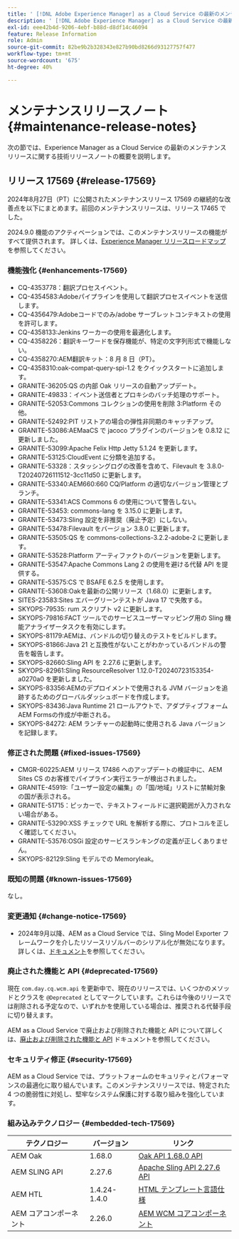 ```yaml
---
title: ' [!DNL Adobe Experience Manager] as a Cloud Service の最新のメンテナンスリリースノート。'
description: ' [!DNL Adobe Experience Manager] as a Cloud Service の最新のメンテナンスリリースノート。'
exl-id: eee42b4d-9206-4ebf-b88d-d8df14c46094
feature: Release Information
role: Admin
source-git-commit: 82be9b2b328343e827b90bd8266d93127757f477
workflow-type: tm+mt
source-wordcount: '675'
ht-degree: 40%

---
```



# メンテナンスリリースノート {#maintenance-release-notes}

次の節では、Experience Manager as a Cloud Service の最新のメンテナンスリリースに関する技術リリースノートの概要を説明します。

## リリース 17569 {#release-17569}

2024年8月27日（PT）に公開されたメンテナンスリリース 17569 の継続的な改善点を以下にまとめます。前回のメンテナンスリリースは、リリース 17465 でした。

2024.9.0 機能のアクティベーションでは、このメンテナンスリリースの機能がすべて提供されます。 詳しくは、[Experience Manager リリースロードマップ](https://experienceleague.adobe.com/ja/docs/experience-manager-release-information/aem-release-updates/update-releases-roadmap)を参照してください。

### 機能強化 {#enhancements-17569}

* CQ-4353778：翻訳プロセスイベント。
* CQ-4354583:Adobeパイプラインを使用して翻訳プロセスイベントを送信します。
* CQ-4356479:Adobeコードでのみ/adobe サーブレットコンテキストの使用を許可します。
* CQ-4358133:Jenkins ワーカーの使用を最適化します。
* CQ-4358226：翻訳キーワードを保存機能が、特定の文字列形式で機能しない。
* CQ-4358270:AEM翻訳キット：8 月 8 日（PT）。
* CQ-4358310:oak-compat-query-spi-1.2 をクイックスタートに追加します。
* GRANITE-36205:QS の内部 Oak リリースの自動アップデート。
* GRANITE-49833：イベント送信者とプロキシのバッチ処理のサポート。
* GRANITE-52053:Commons コレクションの使用を削除 3:Platform その他。
* GRANITE-52492:PIT リストアの場合の弾性非同期のキャッチアップ。
* GRANITE-53086:AEMaaCS で jacoco プラグインのバージョンを 0.8.12 に更新しました。
* GRANITE-53099:Apache Felix Http Jetty 5.1.24 を更新します。
* GRANITE-53125:CloudEvent に分類を追加する。
* GRANITE-53328：スタッシングログの改善を含めて、Filevault を 3.8.0-T20240726111512-3cc11d50 に更新します。
* GRANITE-53340:AEM660:660 CQ/Platform の適切なバージョン管理とブランチ。
* GRANITE-53341:ACS Commons 6 の使用について警告しない。
* GRANITE-53453: commons-lang を 3.15.0 に更新します。
* GRANITE-53473:Sling 設定を非推奨（廃止予定）にしない。
* GRANITE-53478:Filevault をバージョン 3.8.0 に更新します。
* GRANITE-53505:QS を commons-collections-3.2.2-adobe-2 に更新します。
* GRANITE-53528:Platform アーティファクトのバージョンを更新します。
* GRANITE-53547:Apache Commons Lang 2 の使用を避ける代替 API を提供する。
* GRANITE-53575:CS で BSAFE 6.2.5 を使用します。
* GRANITE-53608:Oakを最新の公開リリース（1.68.0）に更新します。
* SITES-23583:Sites エバーグリーンテストが Java 17 で失敗する。
* SKYOPS-79535: rum スクリプト v2 に更新します。
* SKYOPS-79816:FACT ツールでのサービスユーザーマッピング用の Sling 機能アナライザータスクを有効にします。
* SKYOPS-81179:AEMは、バンドルの切り替えのテストをビルドします。
* SKYOPS-81866:Java 21 と互換性がないことがわかっているバンドルの警告を報告します。
* SKYOPS-82660:Sling API を 2.27.6 に更新します。
* SKYOPS-82961:Sling ResourceResolver 1.12.0-T20240723153354-a0270a0 を更新しました。
* SKYOPS-83356:AEMのデプロイメントで使用される JVM バージョンを追跡するためのグローバルダッシュボードを作成します。
* SKYOPS-83436:Java Runtime 21 ロールアウトで、アダプティブフォームAEM Formsの作成が中断される。
* SKYOPS-84272: AEM ランチャーの起動時に使用される Java バージョンを記録します。

### 修正された問題 {#fixed-issues-17569}

* CMGR-60225:AEM リリース 17486 へのアップデートの検証中に、AEM Sites CS のお客様でパイプライン実行エラーが検出されました。
* GRANITE-45919:「ユーザー設定の編集」の「国/地域」リストに禁輸対象の国が表示される。
* GRANITE-51715：ピッカーで、テキストフィールドに選択範囲が入力されない場合がある。
* GRANITE-53290:XSS チェックで URL を解析する際に、プロトコルを正しく確認してください。
* GRANITE-53576:OSGi 設定のサービスランキングの定義が正しくありません。
* SKYOPS-82129:Sling モデルでの Memoryleak。

### 既知の問題 {#known-issues-17569}

なし。

### 変更通知 {#change-notice-17569}

* 2024年9月以降、AEM as a Cloud Service では、Sling Model Exporter フレームワークを介したリソースリゾルバーのシリアル化が無効になります。 詳しくは、[ドキュメント](/help/implementing/developing/hybrid/disallow-the-serialization-of-resourceresolvers-via-sling-model-exporter.md)を参照してください。

### 廃止された機能と API {#deprecated-17569}

現在 `com.day.cq.wcm.api` を更新中で、現在のリリースでは、いくつかのメソッドとクラスを `@Deprecated` としてマークしています。これらは今後のリリースでは削除される予定なので、いずれかを使用している場合は、推奨される代替手段に切り替えます。

AEM as a Cloud Service で廃止および削除された機能と API について詳しくは、[廃止および削除された機能と API](/help/release-notes/deprecated-removed-features.md) ドキュメントを参照してください。

### セキュリティ修正 {#security-17569}

AEM as a Cloud Service では、プラットフォームのセキュリティとパフォーマンスの最適化に取り組んでいます。このメンテナンスリリースでは、特定された 4 つの脆弱性に対処し、堅牢なシステム保護に対する取り組みを強化しています。

### 組み込みテクノロジー {#embedded-tech-17569}

| テクノロジー | バージョン | リンク |
|---|---|---|
| AEM Oak | 1.68.0 | [Oak API 1.68.0 API](https://www.javadoc.io/doc/org.apache.jackrabbit/oak-api/1.68.0/index.html) |
| AEM SLING API | 2.27.6 | [Apache Sling API 2.27.6 API](https://www.javadoc.io/doc/org.apache.sling/org.apache.sling.api/latest/index.html) |
| AEM HTL | 1.4.24-1.4.0 | [HTML テンプレート言語仕様](https://github.com/adobe/htl-spec) |
| AEM コアコンポーネント | 2.26.0 | [AEM WCM コアコンポーネント](https://github.com/adobe/aem-core-wcm-components) |
